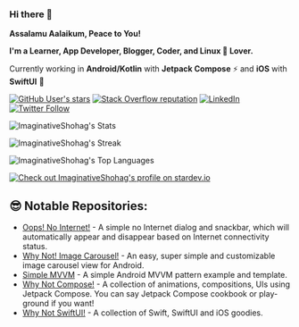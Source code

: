 ### Hi there 👋

**Assalamu Aalaikum, Peace to You!**

**I'm a Learner, App Developer, Blogger, Coder, and Linux 🐧 Lover.**

Currently working in **Android/Kotlin** with **Jetpack Compose** ⚡ and **iOS** with **SwiftUI** 🚀

[![GitHub User's stars](https://img.shields.io/github/stars/ImaginativeShohag?label=github%20stars)](https://github.com/ImaginativeShohag)
[![Stack Overflow reputation](https://img.shields.io/stackexchange/stackoverflow/r/2263329)](https://stackoverflow.com/users/2263329)
[![LinkedIn](https://img.shields.io/badge/LinkedIn-0077B5?logo=linkedin)](https://www.linkedin.com/in/MahmudulHasanShohag/)
[![Twitter Follow](https://img.shields.io/twitter/follow/shohag_iw)](https://twitter.com/shohag_iw)

![ImaginativeShohag's Stats](https://github-readme-stats.vercel.app/api?username=ImaginativeShohag&theme=vue-dark&show_icons=true&hide_border=true&count_private=true)

![ImaginativeShohag's Streak](https://github-readme-streak-stats.herokuapp.com/?user=ImaginativeShohag&theme=vue-dark&hide_border=true)

![ImaginativeShohag's Top Languages](https://github-readme-stats.vercel.app/api/top-langs/?username=ImaginativeShohag&theme=vue-dark&show_icons=true&hide_border=true&layout=compact)

[![Check out ImaginativeShohag's profile on stardev.io](https://stardev.io/developers/ImaginativeShohag/badge/languages/global.svg)](https://stardev.io/developers/ImaginativeShohag)

## 😎 Notable Repositories:

- [Oops! No Internet!](https://github.com/ImaginativeShohag/Oops-No-Internet) - A simple no Internet dialog and snackbar, which will automatically appear and disappear based on Internet connectivity status.
- [Why Not! Image Carousel!](https://github.com/ImaginativeShohag/Why-Not-Image-Carousel) - An easy, super simple and customizable image carousel view for Android.
- [Simple MVVM](https://github.com/ImaginativeShohag/Simple-MVVM) - A simple Android MVVM pattern example and template.
- [Why Not Compose!](https://github.com/ImaginativeShohag/Why-Not-Compose) - A collection of animations, compositions, UIs using Jetpack Compose. You can say Jetpack Compose cookbook or play-ground if you want!
- [Why Not SwiftUI!](https://github.com/ImaginativeShohag/Why-Not-SwiftUI) - A collection of Swift, SwiftUI and iOS goodies.
